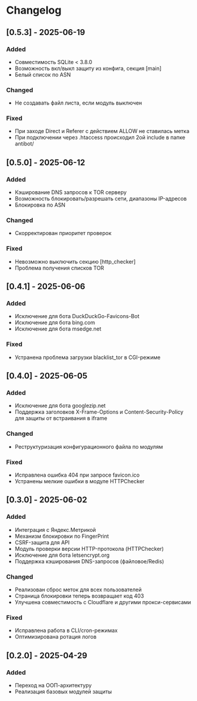 # Changelog

## [0.5.3] - 2025-06-19

### Added
- Совместимость SQLite < 3.8.0
- Возможность вкл/выкл защиту из конфига, секция [main]
- Белый список по ASN

### Changed
- Не создавать файл листа, если модуль выключен

### Fixed
- При заходе Direct и Referer c действием ALLOW не ставилась метка
- При подключении через .htaccess происходил 2ой include в папке antibot/


## [0.5.0] - 2025-06-12

### Added
- Кэширование DNS запросов к TOR серверу
- Возможность блокировать/разрешать сети, диапазоны IP-адресов
- Блокировка по ASN

### Changed
- Скорректирован приоритет проверок

### Fixed
- Невозможно выключить секцию [http_checker] 
- Проблема получения списков TOR

## [0.4.1] - 2025-06-06

### Added
- Исключение для бота DuckDuckGo-Favicons-Bot
- Исключение для бота bing.com
- Исключение для бота msedge.net

### Fixed
- Устранена проблема загрузки blacklist_tor в CGI-режиме

## [0.4.0] - 2025-06-05

### Added
- Исключение для бота googlezip.net
- Поддержка заголовков X-Frame-Options и Content-Security-Policy для защиты от встраивания в iframe

### Changed
- Реструктуризация конфигурационного файла по модулям

### Fixed
- Исправлена ошибка 404 при запросе favicon.ico
- Устранены мелкие ошибки в модуле HTTPChecker

## [0.3.0] - 2025-06-02

### Added
- Интеграция с Яндекс.Метрикой
- Механизм блокировки по FingerPrint
- CSRF-защита для API
- Модуль проверки версии HTTP-протокола (HTTPChecker)
- Исключение для бота letsencrypt.org
- Поддержка кэширования DNS-запросов (файловое/Redis)

### Changed
- Реализован сброс меток для всех пользователей
- Страница блокировки теперь возвращает код 403
- Улучшена совместимость с Cloudflare и другими прокси-сервисами

### Fixed
- Исправлена работа в CLI/cron-режимах
- Оптимизирована ротация логов

## [0.2.0] - 2025-04-29

### Added
- Переход на ООП-архитектуру
- Реализация базовых модулей защиты